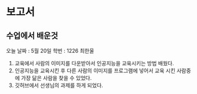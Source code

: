 보고서
===============================
수업에서 배운것
------------------
오늘 날짜 : 5월 20일
학번 : 1226 최한울
1.  교육에서 사람의 이미지를 다운받아서 인공지능을 교육시키는 방법 배웠다.
2.  인공지능을 교육시킨 후 다른 사람의 이미지를 프로그램에 넣어서 교육 시킨 사람중에 가장 닮은 사람을 찾을 수 있었다.
3.  깃허브에서 선생님의 과제를 하게 되었다.
